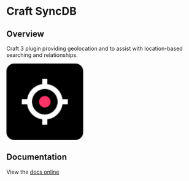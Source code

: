 # Craft SyncDB

## Overview

Craft 3 plugin providing geolocation and to assist with location-based searching and relationships.

<img src="resources/img/plugin-logo.svg" height="200px" width="200px"/>

## Documentation

View the [docs online](https://unionco.github.io/craft-plugin-docs/geolocation/)
